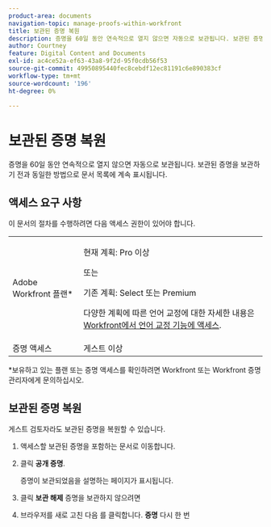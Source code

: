 ```yaml
---
product-area: documents
navigation-topic: manage-proofs-within-workfront
title: 보관된 증명 복원
description: 증명을 60일 동안 연속적으로 열지 않으면 자동으로 보관됩니다. 보관된 증명을 보관하기 전과 동일한 방법으로 문서 목록에 계속 표시됩니다.
author: Courtney
feature: Digital Content and Documents
exl-id: ac4ce52a-ef63-43a8-9f2d-95f0cdb56f53
source-git-commit: 49950895440fec8cebdf12ec81191c6e890383cf
workflow-type: tm+mt
source-wordcount: '196'
ht-degree: 0%

---
```


# 보관된 증명 복원

증명을 60일 동안 연속적으로 열지 않으면 자동으로 보관됩니다. 보관된 증명을 보관하기 전과 동일한 방법으로 문서 목록에 계속 표시됩니다.

## 액세스 요구 사항

이 문서의 절차를 수행하려면 다음 액세스 권한이 있어야 합니다.

<table style="table-layout:auto"> 
 <col> 
 <col> 
 <tbody> 
  <tr> 
   <td role="rowheader">Adobe Workfront 플랜*</td> 
   <td> <p>현재 계획: Pro 이상</p> <p>또는</p> <p>기존 계획: Select 또는 Premium</p> <p>다양한 계획에 따른 언어 교정에 대한 자세한 내용은 <a href="/help/quicksilver/administration-and-setup/manage-workfront/configure-proofing/access-to-proofing-functionality.md" class="MCXref xref">Workfront에서 언어 교정 기능에 액세스</a>.</p> </td> 
  </tr>

<tr> 
   <td role="rowheader">증명 액세스 </td> 
   <td>게스트 이상</td> 
  </tr> 
 </tbody> 
</table>

&#42;보유하고 있는 플랜 또는 증명 액세스를 확인하려면 Workfront 또는 Workfront 증명 관리자에게 문의하십시오.

## 보관된 증명 복원

게스트 검토자라도 보관된 증명을 복원할 수 있습니다.

1. 액세스할 보관된 증명을 포함하는 문서로 이동합니다.
1. 클릭 **공개 증명**.

   증명이 보관되었음을 설명하는 페이지가 표시됩니다.

1. 클릭 **보관 해제** 증명을 보관하지 않으려면
1. 브라우저를 새로 고친 다음 를 클릭합니다. **증명** 다시 한 번
